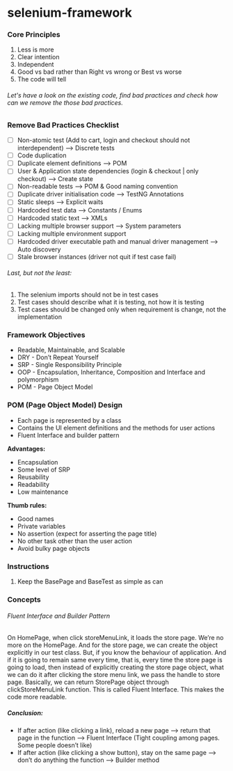 # selenium-framework

### Core Principles
1. Less is more
2. Clear intention
3. Independent
4. Good vs bad rather than Right vs wrong or Best vs worse
5. The code will tell


###### Let's have a look on the existing code, find bad practices and check how can we remove the those bad practices. 

### Remove Bad Practices Checklist
- [ ] Non-atomic test (Add to cart, login and checkout should not interdependent) —> Discrete tests
- [ ] Code duplication
- [ ] Duplicate element definitions —> POM
- [ ] User & Application state dependencies (login & checkout | only checkout) —> Create state
- [ ] Non-readable tests —> POM & Good naming convention
- [ ] Duplicate driver initialisation code —> TestNG Annotations
- [ ] Static sleeps —> Explicit waits
- [ ] Hardcoded test data —> Constants / Enums
- [ ] Hardcoded static text —> XMLs
- [ ] Lacking multiple browser support —> System parameters
- [ ] Lacking multiple environment support
- [ ] Hardcoded driver executable path and manual driver management —> Auto discovery
- [ ] Stale browser instances (driver not quit if test case fail)

###### Last, but not the least:

1. The selenium imports should not be in test cases
2. Test cases should describe what it is testing, not how it is testing
3. Test cases should be changed only when requirement is change, not the implementation

### Framework Objectives
- Readable, Maintainable, and Scalable
- DRY - Don’t Repeat Yourself
- SRP - Single Responsibility Principle
- OOP - Encapsulation, Inheritance, Composition and Interface and polymorphism
- POM - Page Object Model

### POM (Page Object Model) Design
- Each page is represented by a class
- Contains the UI element definitions and the methods for user actions
- Fluent Interface and builder pattern

**Advantages:**
- Encapsulation
- Some level of SRP
- Reusability
- Readability
- Low maintenance

**Thumb rules:**
- Good names
- Private variables
- No assertion (expect for asserting the page title)
- No other task other than the user action
- Avoid bulky page objects



### Instructions
1. Keep the BasePage and BaseTest as simple as can

### Concepts
###### Fluent Interface and Builder Pattern

On HomePage, when click storeMenuLink, it loads the store page. We’re no more on the HomePage. And for the store page, we can create the object explicitly in our test class. But, if you know the behaviour of application. And if it is going to remain same every time, that is, every time the store page is going to load, then instead of explicitly creating the store page object, what we can do it after clicking the store menu link, we pass the handle to store page. Basically, we can return StorePage object through clickStoreMenuLink function. This is called Fluent Interface. This makes the code more readable.

##### Conclusion:
- If after action (like clicking a link), reload a new page —> return that page in the function —> Fluent Interface (Tight coupling among pages. Some people doesn’t like)
- If after action (like clicking a show button), stay on the same page —> don’t do anything the function —> Builder method